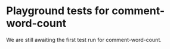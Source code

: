 # Playground tests for comment-word-count
We are still awaiting the first test run for comment-word-count.
